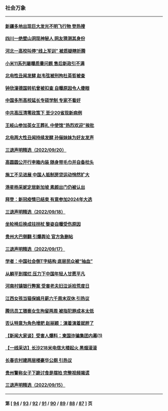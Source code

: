### 社会万象
---
#### [新疆多地出现巨大发光不明飞行物 登热搜](../../pages/ncid282/n13830445.md) 
#### [四川一绝壁山洞现神秘人 网友猜测其身份](../../pages/ncid282/n13830357.md) 
#### [河北一高校叫停“线上军训” 被质疑瞎折腾](../../pages/ncid282/n13830268.md) 
#### [小米11系列屡曝质量问题 售后新政引不满](../../pages/ncid282/n13830172.md) 
#### [北电性丑闻发酵 赵韦弦被刑拘杜英哲被查](../../pages/ncid282/n13829967.md) 
#### [钟欣潼德国转机曾被扣查 自曝原因令人傻眼](../../pages/ncid282/n13829904.md) 
#### [中国多所高校延长专硕学制 专家不看好](../../pages/ncid282/n13829661.md) 
#### [中共高压清零政策下 至少20省现新病例](../../pages/ncid282/n13829611.md) 
#### [王岐山参加英女王葬礼 中使馆“热烈欢迎”挨批](../../pages/ncid282/n13829385.md) 
#### [北电两大性丑闻持续发酵 孙俪妹妹为好友发声](../../pages/ncid282/n13829243.md) 
#### [三退声明精选（2022/09/20）](../../pages/ncid282/n13829384.md) 
#### [高圆圆公开行李箱内装 随身带毛巾并自备枕头](../../pages/ncid282/n13829205.md) 
#### [施工不见进展 中国人抵制房贷运动悄然扩大](../../pages/ncid282/n13828435.md) 
#### [港星杨采妮定居新加坡 素颜出门仍被认出](../../pages/ncid282/n13828505.md) 
#### [拜登：新冠疫情已结束 有意参加2024年大选](../../pages/ncid282/n13828206.md) 
#### [三退声明精选（2022/09/18）](../../pages/ncid282/n13827946.md) 
#### [坐轮椅后换成拄拐杖 黎姿自曝受伤原因](../../pages/ncid282/n13827773.md) 
#### [贵州大巴侧翻 引爆舆论 官方急删帖](../../pages/ncid282/n13827727.md) 
#### [三退声明精选（2022/09/17）](../../pages/ncid282/n13827718.md) 
#### [学者：中国社会倒T字结构 底层民众被“抽血”](../../pages/ncid282/n13827134.md) 
#### [从躺平到摆烂 压力下中国年轻人甘愿平凡](../../pages/ncid282/n13827295.md) 
#### [河南村镇银行弊案 受害老夫妇泣诉拾荒度日](../../pages/ncid282/n13827124.md) 
#### [江西女孩当猫保姆月薪六千周末双休 引热议](../../pages/ncid282/n13827071.md) 
#### [腾讯员工猥亵女生拘留两周 被指犯罪成本太低](../../pages/ncid282/n13826988.md) 
#### [否认特意为角色增肥 赵丽颖：演着演着就胖了](../../pages/ncid282/n13826825.md) 
#### [【新闻大家谈】受害人爆料：柬国诈骗集团内幕(1)](../../pages/ncid282/n13826298.md) 
#### [【一线采访】长沙218米电信大楼起火 黑烟滚滚](../../pages/ncid282/n13826437.md) 
#### [长春农村建两层楼豪华公厕 引热议](../../pages/ncid282/n13826320.md) 
#### [贵州警称女子下跪讨食是摆拍 完整视频揭谎](../../pages/ncid282/n13826144.md) 
#### [三退声明精选（2022/09/15）](../../pages/ncid282/n13826246.md) 

---
#### 第 [ [94](./94.md) / [93](./93.md) / [92](./92.md) / [91](./91.md) / [90](./90.md) / [89](./89.md) / [88](./88.md) / [87](./87.md) ] 页
